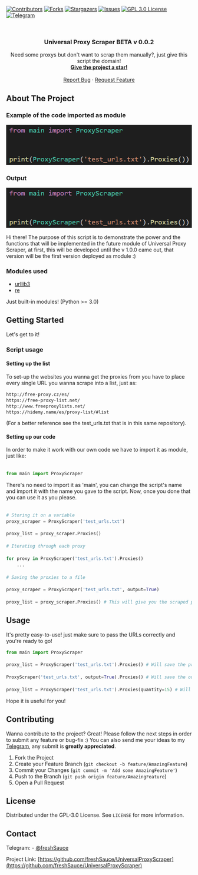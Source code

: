 <!-- PROJECT SHIELDS -->
<!--
*** I'm using markdown "reference style" links for readability.
*** Reference links are enclosed in brackets [ ] instead of parentheses ( ).
*** See the bottom of this document for the declaration of the reference variables
*** for contributors-url, forks-url, etc. This is an optional, concise syntax you may use.
*** https://www.markdownguide.org/basic-syntax/#reference-style-links
-->
[![Contributors][contributors-shield]][contributors-url]
[![Forks][forks-shield]][forks-url]
[![Stargazers][stars-shield]][stars-url]
[![Issues][issues-shield]][issues-url]
[![GPL 3.0 License][license-shield]][license-url]
[![Telegram][telegram-shield]][telegram-url]



<!-- PROJECT LOGO -->
<br />

  <h3 align="center">Universal Proxy Scraper BETA v 0.0.2</h3>

  <p align="center">
    Need some proxys but don't want to scrap them manually?, just give this script the domain!
    <br />
    <a href="https://github.com/freshSauce/UniversalProxyScraper"><strong>Give the project a star!</strong></a>
    <br />
    <br />
    <a href="https://github.com/freshSauce/UniversalProxyScraper/issues">Report Bug</a>
    ·
    <a href="https://github.com/freshSauce/UniversalProxyScraper/issues">Request Feature</a>
  </p>


<!-- ABOUT THE PROJECT -->
## About The Project

### Example of the code imported as module
[![Module][example-script]](https://github.com/freshSauce/UniversalProxyScraper/)

### Output
[![Output][example-script]](https://github.com/freshSauce/UniversalProxyScraper/)

Hi there! The purpose of this script is to demonstrate the power and the functions that will be implemented in the future module of Universal Proxy Scraper, at first, this will be developed until the v 1.0.0 came out, that version will be the first version deployed as module :)

### Modules used

* [urllib3](https://urllib3.readthedocs.io/)
* [re](https://docs.python.org/3/library/re.html)

Just built-in modules! (Python >= 3.0)

<!-- GETTING STARTED -->
## Getting Started

Let's get to it! 

### Script usage

#### Setting up the list

To set-up the websites you wanna get the proxies from you have to place every single URL you wanna scrape into a list, just as:

```
http://free-proxy.cz/es/
https://free-proxy-list.net/
http://www.freeproxylists.net/
https://hidemy.name/es/proxy-list/#list
```

(For a better reference see the test_urls.txt that is in this same repository).

#### Setting up our code

In order to make it work with our own code we have to import it as module, just like:
```python

from main import ProxyScraper

```
There's no need to import it as 'main', you can change the script's name and import it with the name you gave to the script.
Now, once you done that you can use it as you please.

```python

# Storing it on a variable
proxy_scraper = ProxyScraper('test_urls.txt')

proxy_list = proxy_scraper.Proxies()

# Iterating through each proxy

for proxy in ProxyScraper('test_urls.txt').Proxies()
    ...

# Saving the proxies to a file

proxy_scraper = ProxyScraper('test_urls.txt', output=True)

proxy_list = proxy_scraper.Proxies() # This will give you the scraped proxies and save them into a file.

```



<!-- USAGE EXAMPLES -->
## Usage

It's pretty easy-to-use! just make sure to pass the URLs correctly and you're ready to go!
```python
from main import ProxyScraper

proxy_list = ProxyScraper('test_urls.txt').Proxies() # Will save the proxies list on a variable

ProxyScraper('test_urls.txt', output=True).Proxies() # Will save the output into an output file

proxy_list = ProxyScraper('test_urls.txt').Proxies(quantity=15) # Will save 15 of the scraped proxies into a variable (10 by default)
```

Hope it is useful for you!

<!-- CONTRIBUTING -->
## Contributing

Wanna contribute to the project? Great! Please follow the next steps in order to submit any feature or bug-fix :) You can also send me your ideas to my [Telegram](https://t.me/freshSauce), any submit is **greatly appreciated**.

1. Fork the Project
2. Create your Feature Branch (`git checkout -b feature/AmazingFeature`)
3. Commit your Changes (`git commit -m 'Add some AmazingFeature'`)
4. Push to the Branch (`git push origin feature/AmazingFeature`)
5. Open a Pull Request



<!-- LICENSE -->
## License

Distributed under the GPL-3.0 License. See `LICENSE` for more information.



<!-- CONTACT -->
## Contact

Telegram: - [@freshSauce](https://t.me/freshSauce)

Project Link: [https://github.com/freshSauce/UniversalProxyScraper](https://github.com/freshSauce/UniversalProxyScraper)






<!-- MARKDOWN LINKS & IMAGES -->
<!-- https://www.markdownguide.org/basic-syntax/#reference-style-links -->
[contributors-shield]: https://img.shields.io/github/contributors/freshSauce/UniversalProxyScraper.svg?style=for-the-badge
[contributors-url]: https://github.com/freshSauce/UniversalProxyScraper/graphs/contributors
[forks-shield]: https://img.shields.io/github/forks/freshSauce/UniversalProxyScraper.svg?style=for-the-badge
[forks-url]: https://github.com/freshSauce/UniversalProxyScraper/network/members
[stars-shield]: https://img.shields.io/github/stars/freshSauce/UniversalProxyScraper.svg?style=for-the-badge
[stars-url]: https://github.com/freshSauce/UniversalProxyScraper/stargazers
[issues-shield]: https://img.shields.io/github/issues/freshSauce/UniversalProxyScraper.svg?style=for-the-badge
[issues-url]: https://github.com/freshSauce/UniversalProxyScraper/issues
[license-shield]: https://img.shields.io/github/license/freshSauce/UniversalProxyScraper.svg?style=for-the-badge
[license-url]: https://github.com/freshSauce/UniversalProxyScraper/blob/master/LICENSE.txt
[telegram-shield]: https://img.shields.io/badge/-@freshSauce-black?style=for-the-badge&logo=telegram&colorB=0af
[telegram-url]: https://t.me/freshSauce
[example-script]: images/example_script.png
[example-output]: images/example_output.png